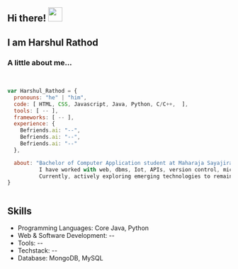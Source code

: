 
<div>

## Hi there! <img src="https://media.giphy.com/media/cLGu3Icy4OImKOJpai/giphy.gif" width="32"> 
## I am Harshul Rathod  

###  A little about me...  

<br/>

```javascript
var Harshul_Rathod = {
  pronouns: "he" | "him",
  code: [ HTML, CSS, Javascript, Java, Python, C/C++,  ],
  tools: [ -- ],
  frameworks: [ -- ],
  experience: {
    Befriends.ai: "--",
    Befriends.ai: "--",
    Befriends.ai: "--"
  },

  about: "Bachelor of Computer Application student at Maharaja Sayajirao University, skilled in web development.
          I have worked with web, dbms, Iot, APIs, version control, microcontroller.
          Currently, actively exploring emerging technologies to remain current with industry advancements."
}



```

## Skills

- Programming Languages: Core Java, Python
- Web & Software Development: --
- Tools: --
- Techstack: --
- Database: MongoDB, MySQL

